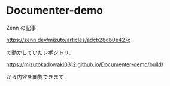 # Documenter-demo

Zenn の記事 

https://zenn.dev/mizuto/articles/adcb28db0e427c

で動かしていたレポジトリ．

https://mizutokadowaki0312.github.io/Documenter-demo/build/

から内容を閲覧できます．